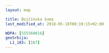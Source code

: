 ```yaml
---
layout: map

title: Bojčinska šuma
last_modified_at: 2018-05-18T00:19:15+02:00

WDPA: [555560016]
geoSrbija:
  L1_183: [167]
---
```

